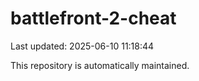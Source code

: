 # battlefront-2-cheat

Last updated: 2025-06-10 11:18:44

This repository is automatically maintained.

